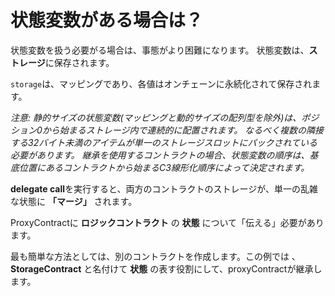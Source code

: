 # 状態変数がある場合は？

状態変数を扱う必要がる場合は、事態がより困難になります。  状態変数は、**ストレージ**に保存されます。

`storage`は、マッピングであり、各値はオンチェーンに永続化されて保存されます。

_注意: 静的サイズの状態変数(マッピングと動的サイズの配列型を除外)は、ポジション0から始まるストレージ内で連続的に配置されます。 なるべく複数の隣接する32バイト未満のアイテムが単一のストレージスロットにパックされている必要があります。 継承を使用するコントラクトの場合、状態変数の順序は、基底位置にあるコントラクトから始まるC3線形化順序によって決定されます。_

**delegate call**を実行すると、両方のコントラクトのストレージが、単一の乱雑な状態に **「マージ」** されます。

ProxyContractに **ロジックコントラクト** の **状態** について「伝える」必要があります。

最も簡単な方法としては、別のコントラクトを作成します。この例では 、 **StorageContract** と名付けて **状態** の表す役割にして、proxyContractが継承します。
